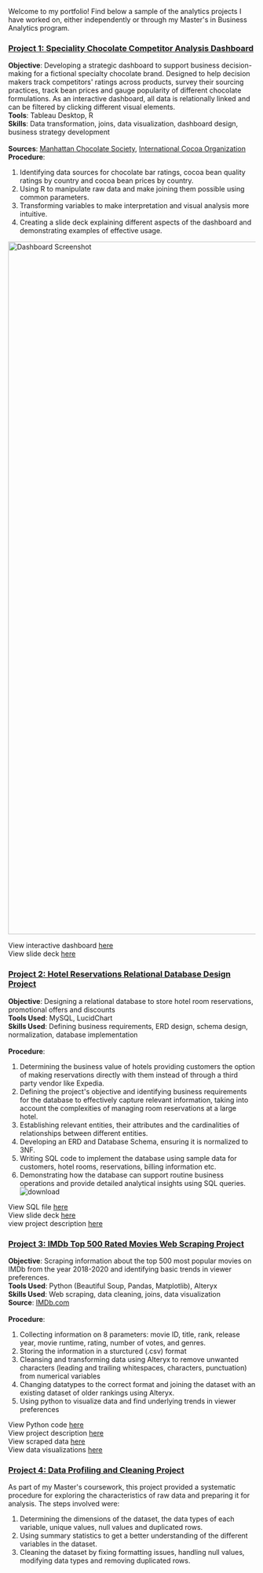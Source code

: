 Welcome to my portfolio! Find below a sample of the analytics projects I have worked on, either independently or through my Master's in Business Analytics program.

### [Project 1: Speciality Chocolate Competitor Analysis Dashboard](https://github.com/sohampatki/Portfolio/tree/main/Competitive%20Analysis%20Dashboard%20(Tableau)%20)

<b>Objective</b>: Developing a strategic dashboard to support business decision-making for a fictional specialty chocolate brand. Designed to help decision makers track competitors' ratings across products, survey their sourcing practices, track bean prices and gauge popularity of different chocolate formulations. As an interactive dashboard, all data is relationally linked and can be filtered by clicking different visual elements.<br>
<b>Tools</b>: Tableau Desktop, R<br>
<b>Skills</b>: Data transformation, joins, data visualization, dashboard design, business strategy development<br><br>
<b>Sources</b>: [Manhattan Chocolate Society](https://flavorsofcacao.com/chocolate_database.html), [International Cocoa Organization](https://www.icco.org/fine-or-flavor-cocoa/)
<b>Procedure</b>:<br>

1. Identifying data sources for chocolate bar ratings, cocoa bean quality ratings by country and cocoa bean prices by country.
2. Using R to manipulate raw data and make joining them possible using common parameters.
3. Transforming variables to make interpretation and visual analysis more intuitive.
4. Creating a slide deck explaining different aspects of the dashboard and demonstrating examples of effective usage.
<img width="1412" alt="Dashboard Screenshot" src="https://github.com/sohampatki/Portfolio/assets/133144327/d3379130-2075-4380-bfd0-09b5afcc0f68">

View interactive dashboard [here](https://public.tableau.com/app/profile/sohampatki/viz/SpecialtyChocolateBrandandBeanQualityTracker/Dashboard1) <br>
View slide deck [here](https://github.com/sohampatki/Portfolio/blob/main/Dashboard_Slide_deck.pdf)

### [Project 2: Hotel Reservations Relational Database Design Project](https://github.com/sohampatki/Portfolio/tree/main/Hotel%20Reservations%20Database%20Design)

<b>Objective</b>: Designing a relational database to store hotel room reservations, promotional offers and discounts <br>
<b>Tools Used</b>: MySQL, LucidChart <br>
<b>Skills Used</b>: Defining business requirements, ERD design, schema design, normalization, database implementation <br> <br>
<b>Procedure</b>:<br>

1. Determining the business value of hotels providing customers the option of making reservations directly with them instead of through a third party vendor like Expedia.
2. Defining the project's objective and identifying business requirements for the database to effectively capture relevant information, taking into account the complexities of managing room reservations at a large hotel. 
3. Establishing relevant entities, their attributes and the cardinalities of relationships between different entities.
4. Developing an ERD and Database Schema, ensuring it is normalized to 3NF.
5. Writing SQL code to implement the database using sample data for customers, hotel rooms, reservations, billing information etc.
6. Demonstrating how the database can support routine business operations and provide detailed analytical insights using SQL queries.
![download](https://github.com/sohampatki/Soham-Patki-s-Portfolio/assets/133144327/203138e8-e26f-4339-a439-b98f8e6eb154)


View SQL file [here](https://github.com/sohampatki/Portfolio/blob/main/Hotel%20Reservations%20Database%20Design/Hotel%20Reservations%20Relational%20Database%20(MySQL)) <br>
View slide deck [here](https://github.com/sohampatki/Portfolio/blob/main/Hotel%20Reservations%20Database%20Design/Database%20Design%20Slide%20Deck.pdf) <br>
view project description [here](https://github.com/sohampatki/Portfolio/blob/main/Hotel%20Reservations%20Database%20Design/Design%20Process%20Description.pdf)


### [Project 3: IMDb Top 500 Rated Movies Web Scraping Project](https://github.com/sohampatki/Portfolio/tree/main/WebScraping)

<b>Objective</b>: Scraping information about the top 500 most popular movies on IMDb from the year 2018-2020 and identifying basic trends in viewer preferences. <br>
<b>Tools Used</b>: Python (Beautiful Soup, Pandas, Matplotlib), Alteryx <br>
<b>Skills Used</b>: Web scraping, data cleaning, joins, data visualization <br>
<b>Source</b>: [IMDb.com](https://www.imdb.com/search/title/?at=0&sort=num_votes,desc&start=1&title_type=feature&year=2018,2020)<br><br>
<b>Procedure</b>:
 1. Collecting information on 8 parameters: movie ID, title, rank, release year, movie
runtime, rating, number of votes, and genres.
2. Storing the information in a sturctured (.csv) format
3. Cleansing and transforming data using Alteryx to remove unwanted characters (leading and trailing whitespaces, characters, punctuation) from numerical variables
4. Changing datatypes to the correct format and joining the dataset with an existing dataset of older rankings using Alteryx.
5. Using python to visualize data and find underlying trends in viewer preferences
 
View Python code [here](https://github.com/sohampatki/Portfolio/blob/main/WebScraping/Python_Code.ipynb) <br>
View project description [here](https://github.com/sohampatki/Portfolio/blob/main/WebScraping/Project%20Description.pdf) <br>
View scraped data [here](https://github.com/sohampatki/Portfolio/blob/main/WebScraping/IMDBTop500.csv) <br>
View data visualizations [here](https://github.com/sohampatki/Portfolio/blob/main/WebScraping/IMDB_Vizzes.ipynb)

### [Project 4: Data Profiling and Cleaning Project](https://github.com/sohampatki/Portfolio/blob/main/Data%20Profiling%20and%20Cleaning%20Project.md)

As part of my Master's coursework, this project provided a systematic procedure for exploring the characteristics of raw data and preparing it for analysis. The steps involved were:

1. Determining the dimensions of the dataset, the data types of each variable, unique values, null values and duplicated rows.
2. Using summary statistics to get a better understanding of the different variables in the dataset.
3. Cleaning the dataset by fixing formatting issues, handling null values, modifying data types and removing duplicated rows. 
